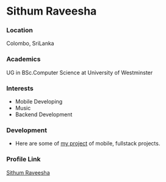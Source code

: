 # Sithum Raveesha

### Location

  Colombo, SriLanka

### Academics

  UG in BSc.Computer Science at University of Westminster

### Interests

- Mobile Developing
- Music
- Backend Development

### Development

- Here are some of [my project](https://github.com/sithum20210380?tab=repositories) of mobile, fullstack projects.

### Profile Link

[Sithum Raveesha](https://github.com/sithum20210380)